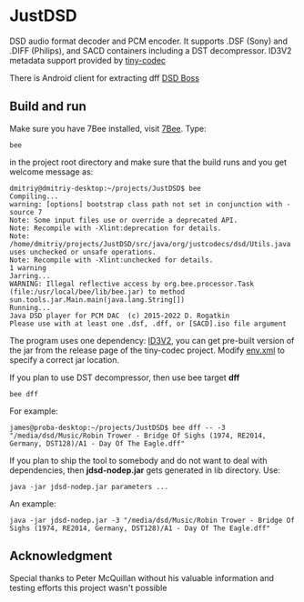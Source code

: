 # JustDSD

DSD audio format decoder and PCM encoder.
It supports .DSF (Sony) and .DIFF (Philips), and SACD containers including a DST decompressor.
ID3V2 metadata support provided by <a href="https://github.com/drogatkin/tiny-codec/tree/master/tools/ID3V2">tiny-codec</a>

There is Android client for extracting dff <a href="https://play.google.com/store/apps/details?id=rogatkin.mobile.app.dsdboss" target="_blank">DSD Boss</a> 

## Build and run

Make sure you have 7Bee installed, visit [7Bee](https://github.com/drogatkin/7Bee). Type:
```
bee
```

in the project root directory and make sure that the build runs and you get welcome message as:
```
dmitriy@dmitriy-desktop:~/projects/JustDSD$ bee
Compiling...
warning: [options] bootstrap class path not set in conjunction with -source 7
Note: Some input files use or override a deprecated API.
Note: Recompile with -Xlint:deprecation for details.
Note: /home/dmitriy/projects/JustDSD/src/java/org/justcodecs/dsd/Utils.java uses unchecked or unsafe operations.
Note: Recompile with -Xlint:unchecked for details.
1 warning
Jarring...
WARNING: Illegal reflective access by org.bee.processor.Task (file:/usr/local/bee/lib/bee.jar) to method sun.tools.jar.Main.main(java.lang.String[])
Running...
Java DSD player for PCM DAC  (c) 2015-2022 D. Rogatkin
Please use with at least one .dsf, .dff, or [SACD].iso file argument
```
The program uses one dependency: [ID3V2](https://github.com/drogatkin/tiny-codec/tree/master/tools/ID3V2),
you can get pre-built version of the jar from the release page of the tiny-codec project.
Modify [env.xml](https://github.com/drogatkin/JustDSD/blob/4a597ecacdb69813c3131dce9a64b5947a90e749/env.xml#L45) to
specify a correct jar location.

If you plan to use DST decompressor, then use bee target **dff**
```
bee dff
```
For example:
```
james@proba-desktop:~/projects/JustDSD$ bee dff -- -3 "/media/dsd/Music/Robin Trower - Bridge Of Sighs (1974, RE2014, Germany, DST128)/A1 - Day Of The Eagle.dff"
```
If you plan to ship the tool to somebody and do not want to deal with dependencies, then **jdsd-nodep.jar** gets generated in lib directory.
Use:
```
java -jar jdsd-nodep.jar parameters ...
```
An example:
```
java -jar jdsd-nodep.jar -3 "/media/dsd/Music/Robin Trower - Bridge Of Sighs (1974, RE2014, Germany, DST128)/A1 - Day Of The Eagle.dff"
```

## Acknowledgment
Special thanks to Peter McQuillan without his valuable information and testing efforts this project wasn't possible
